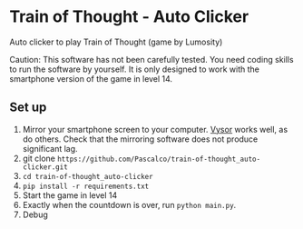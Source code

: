 # Train of Thought - Auto Clicker

Auto clicker to play Train of Thought (game by Lumosity)

Caution: This software has not been carefully tested. You need coding skills to run the software by yourself. It is only designed to work with the smartphone version of the game in level 14.

## Set up

1. Mirror your smartphone screen to your computer. [Vysor](https://www.vysor.io/) works well, as do others. Check that the mirroring software does not produce significant lag.
2. git clone `https://github.com/Pascalco/train-of-thought_auto-clicker.git`
3. `cd train-of-thought_auto-clicker`
4. `pip install -r requirements.txt`
5. Start the game in level 14
6. Exactly when the countdown is over, run `python main.py`. 
7. Debug
